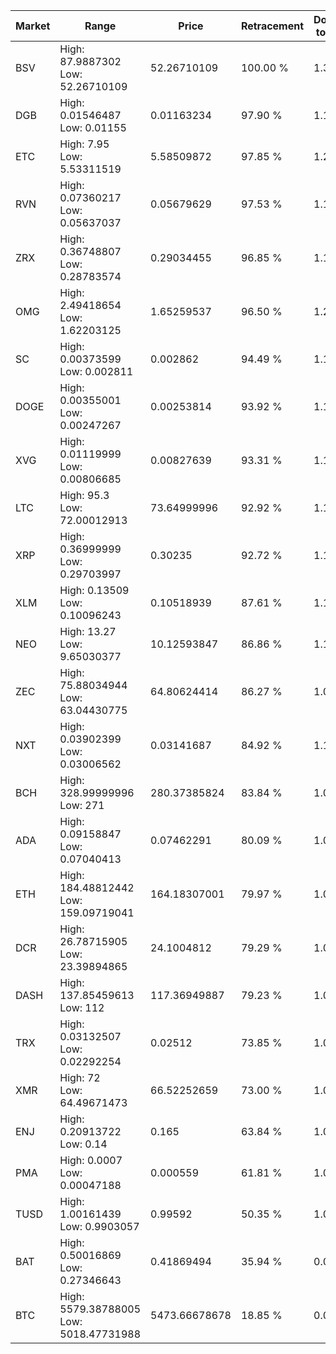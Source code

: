 | Market | Range | Price| Retracement | Doubles to 50% |
| --- | --- | --- | --- | --- |
| BSV | High: 87.9887302<br />Low: 52.26710109 | 52.26710109 | 100.00 % | 1.34 |
| DGB | High: 0.01546487<br />Low: 0.01155 | 0.01163234 | 97.90 % | 1.16 |
| ETC | High: 7.95<br />Low: 5.53311519 | 5.58509872 | 97.85 % | 1.21 |
| RVN | High: 0.07360217<br />Low: 0.05637037 | 0.05679629 | 97.53 % | 1.14 |
| ZRX | High: 0.36748807<br />Low: 0.28783574 | 0.29034455 | 96.85 % | 1.13 |
| OMG | High: 2.49418654<br />Low: 1.62203125 | 1.65259537 | 96.50 % | 1.25 |
| SC | High: 0.00373599<br />Low: 0.002811 | 0.002862 | 94.49 % | 1.14 |
| DOGE | High: 0.00355001<br />Low: 0.00247267 | 0.00253814 | 93.92 % | 1.19 |
| XVG | High: 0.01119999<br />Low: 0.00806685 | 0.00827639 | 93.31 % | 1.16 |
| LTC | High: 95.3<br />Low: 72.00012913 | 73.64999996 | 92.92 % | 1.14 |
| XRP | High: 0.36999999<br />Low: 0.29703997 | 0.30235 | 92.72 % | 1.10 |
| XLM | High: 0.13509<br />Low: 0.10096243 | 0.10518939 | 87.61 % | 1.12 |
| NEO | High: 13.27<br />Low: 9.65030377 | 10.12593847 | 86.86 % | 1.13 |
| ZEC | High: 75.88034944<br />Low: 63.04430775 | 64.80624414 | 86.27 % | 1.07 |
| NXT | High: 0.03902399<br />Low: 0.03006562 | 0.03141687 | 84.92 % | 1.10 |
| BCH | High: 328.99999996<br />Low: 271 | 280.37385824 | 83.84 % | 1.07 |
| ADA | High: 0.09158847<br />Low: 0.07040413 | 0.07462291 | 80.09 % | 1.09 |
| ETH | High: 184.48812442<br />Low: 159.09719041 | 164.18307001 | 79.97 % | 1.05 |
| DCR | High: 26.78715905<br />Low: 23.39894865 | 24.1004812 | 79.29 % | 1.04 |
| DASH | High: 137.85459613<br />Low: 112 | 117.36949887 | 79.23 % | 1.06 |
| TRX | High: 0.03132507<br />Low: 0.02292254 | 0.02512 | 73.85 % | 1.08 |
| XMR | High: 72<br />Low: 64.49671473 | 66.52252659 | 73.00 % | 1.03 |
| ENJ | High: 0.20913722<br />Low: 0.14 | 0.165 | 63.84 % | 1.06 |
| PMA | High: 0.0007<br />Low: 0.00047188 | 0.000559 | 61.81 % | 1.05 |
| TUSD | High: 1.00161439<br />Low: 0.9903057 | 0.99592 | 50.35 % | 1.00 |
| BAT | High: 0.50016869<br />Low: 0.27346643 | 0.41869494 | 35.94 % | 0.00 |
| BTC | High: 5579.38788005<br />Low: 5018.47731988 | 5473.66678678 | 18.85 % | 0.00 |

